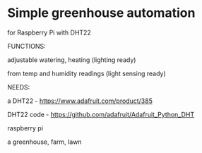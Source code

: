 # Simple greenhouse automation

 for Raspberry Pi with DHT22

FUNCTIONS:

adjustable watering, heating (lighting ready)

from temp and humidity readings (light sensing ready)




NEEDS:

a DHT22 - https://www.adafruit.com/product/385

DHT22 code - https://github.com/adafruit/Adafruit_Python_DHT

raspberry pi

a greenhouse, farm, lawn
